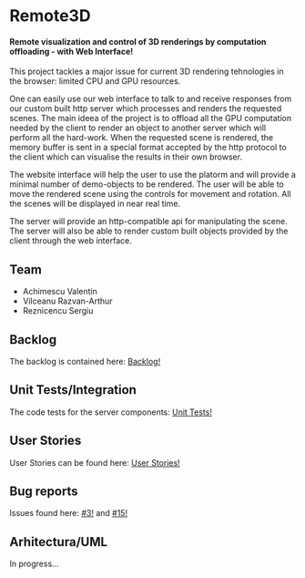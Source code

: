 # Remote3D
#### Remote visualization and control of 3D renderings by computation offloading - with Web Interface!
This project tackles a major issue for current 3D rendering tehnologies in the browser: limited CPU and GPU resources. 

One can easily use our web interface to talk to and receive responses from our custom built http server which processes and renders the requested scenes.
The main ideea of the project is to offload all the GPU computation needed by the client to render an object to another server which will perform all the hard-work. When the requested scene is rendered, the memory buffer is sent in a special format accepted by the http protocol to the client which can visualise the results in their own browser.

The website interface will help the user to use the platorm and will provide a minimal number of demo-objects to be rendered. The user will be able to move the rendered scene using the controls for movement and rotation. All the scenes will be displayed in near real time.

The server will provide an http-compatible api for manipulating the scene. The server will also be able to render custom built objects provided by the client through the web interface.

## Team
- Achimescu Valentin
- Vilceanu Razvan-Arthur
- Reznicencu Sergiu

## Backlog
The backlog is contained here: [Backlog!](https://github.com/AntonVonDelta/MDSProiect/projects/)

## Unit Tests/Integration
The code tests for the server components: [Unit Tests!](https://github.com/AntonVonDelta/MDSProiect/tree/master/Server/3DServer/CodeTests)

## User Stories
User Stories can be found here: [User Stories!](https://github.com/AntonVonDelta/MDSProiect/blob/master/User%20Stories.txt)

## Bug reports
Issues found here: [#3!](https://github.com/AntonVonDelta/MDSProiect/issues/3) and [#15!](https://github.com/AntonVonDelta/MDSProiect/issues/15)

## Arhitectura/UML
In progress...
